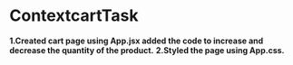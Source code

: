 # ContextcartTask

**1.Created cart page using App.jsx added the code to increase and decrease the quantity of the product.**
**2.Styled the page using App.css.**